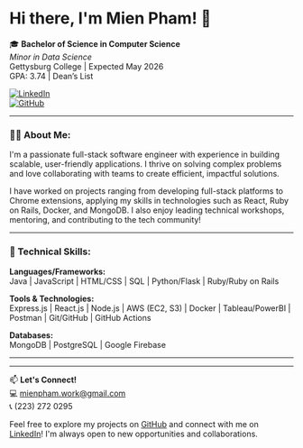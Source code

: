 # Hi there, I'm Mien Pham! 👋

🎓 **Bachelor of Science in Computer Science**  
*Minor in Data Science*  
Gettysburg College | Expected May 2026  
GPA: 3.74 | Dean’s List

[![LinkedIn](https://img.shields.io/badge/LinkedIn-MienPham-blue)](https://www.linkedin.com/in/mien-pham)  
[![GitHub](https://img.shields.io/badge/GitHub-mienpham04-black)](https://github.com/mienpham04)

---

### 👩‍💻 About Me:
I'm a passionate full-stack software engineer with experience in building scalable, user-friendly applications. I thrive on solving complex problems and love collaborating with teams to create efficient, impactful solutions.

I have worked on projects ranging from developing full-stack platforms to Chrome extensions, applying my skills in technologies such as React, Ruby on Rails, Docker, and MongoDB. I also enjoy leading technical workshops, mentoring, and contributing to the tech community!

---

### 🚀 Technical Skills:
**Languages/Frameworks:**  
Java | JavaScript | HTML/CSS | SQL | Python/Flask | Ruby/Ruby on Rails

**Tools & Technologies:**  
Express.js | React.js | Node.js | AWS (EC2, S3) | Docker | Tableau/PowerBI | Postman | Git/GitHub | GitHub Actions

**Databases:**  
MongoDB | PostgreSQL | Google Firebase

---

---

📫 **Let's Connect!**  
💻 [mienpham.work@gmail.com](mailto:mienpham.work@gmail.com)  
📞 (223) 272 0295  

Feel free to explore my projects on [GitHub](https://github.com/mienpham04) and connect with me on [LinkedIn](https://linkedin.com/in/mien-pham)! I'm always open to new opportunities and collaborations.
